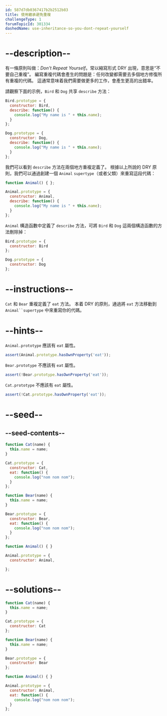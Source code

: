 ```yaml
---
id: 587d7db0367417b2b2512b83
title: 使用繼承避免重複
challengeType: 1
forumTopicId: 301334
dashedName: use-inheritance-so-you-dont-repeat-yourself
---
```


# --description--

有一條原則叫做：<dfn>Don't Repeat Yourself</dfn>。常以縮寫形式 DRY 出現，意思是“不要自己重複”。 編寫重複代碼會產生的問題是：任何改變都需要去多個地方修復所有重複的代碼。 這通常意味着我們需要做更多的工作，會產生更高的出錯率。

請觀察下面的示例，`Bird` 和 `Dog` 共享 `describe` 方法：

```js
Bird.prototype = {
  constructor: Bird,
  describe: function() {
    console.log("My name is " + this.name);
  }
};

Dog.prototype = {
  constructor: Dog,
  describe: function() {
    console.log("My name is " + this.name);
  }
};
```

我們可以看到 `describe` 方法在兩個地方重複定義了。 根據以上所說的 DRY 原則，我們可以通過創建一個 `Animal` `supertype`（或者父類）來重寫這段代碼：

```js
function Animal() { };

Animal.prototype = {
  constructor: Animal, 
  describe: function() {
    console.log("My name is " + this.name);
  }
};
```

`Animal` 構造函數中定義了 `describe` 方法，可將 `Bird` 和 `Dog` 這兩個構造函數的方法刪除掉：

```js
Bird.prototype = {
  constructor: Bird
};

Dog.prototype = {
  constructor: Dog
};
```

# --instructions--

`Cat` 和 `Bear` 重複定義了 `eat` 方法。 本着 DRY 的原則，通過將 `eat` 方法移動到 `Animal``supertype` 中來重寫你的代碼。

# --hints--

`Animal.prototype` 應該有 `eat` 屬性。

```js
assert(Animal.prototype.hasOwnProperty('eat'));
```

`Bear.prototype` 不應該有 `eat` 屬性。

```js
assert(!Bear.prototype.hasOwnProperty('eat'));
```

`Cat.prototype` 不應該有 `eat` 屬性。

```js
assert(!Cat.prototype.hasOwnProperty('eat'));
```

# --seed--

## --seed-contents--

```js
function Cat(name) {
  this.name = name;
}

Cat.prototype = {
  constructor: Cat,
  eat: function() {
    console.log("nom nom nom");
  }
};

function Bear(name) {
  this.name = name;
}

Bear.prototype = {
  constructor: Bear,
  eat: function() {
    console.log("nom nom nom");
  }
};

function Animal() { }

Animal.prototype = {
  constructor: Animal,

};
```

# --solutions--

```js
function Cat(name) {
  this.name = name;
}

Cat.prototype = {
  constructor: Cat
};

function Bear(name) {
  this.name = name;
}

Bear.prototype = {
  constructor: Bear
};

function Animal() { }

Animal.prototype = {
  constructor: Animal,
  eat: function() {
    console.log("nom nom nom");
  }
};
```
